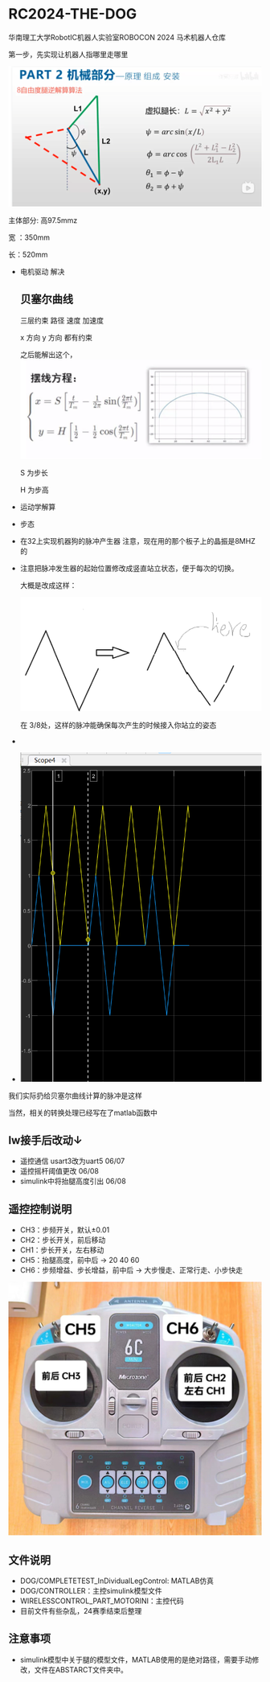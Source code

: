 # RC2024-THE-DOG

华南理工大学RobotIC机器人实验室ROBOCON 2024 马术机器人仓库

第一步，先实现让机器人指哪里走哪里

![image](https://github.com/SCUT-RobotIC/RC2024-THE-DOG/blob/main/image/2024-04-10-05-04-46-image.png)

主体部分: 高97.5mmz

宽 ：350mm

长：520mm

+ 电机驱动 解决
  
  ## 贝塞尔曲线
  
  三层约束  路径  速度 加速度
  
  x 方向 y 方向 都有约束
  
  之后能解出这个，![image](https://github.com/SCUT-RobotIC/RC2024-THE-DOG/blob/main/image/2024-04-17-17-24-42-image.png)
  
  S 为步长
  
  H 为步高

+ 运动学解算 

+ 步态

+ 在32上实现机器狗的脉冲产生器 注意，现在用的那个板子上的晶振是8MHZ的

+ 注意把脉冲发生器的起始位置修改成竖直站立状态，便于每次的切换。
  
  大概是改成这样：
  
  ![image](https://github.com/SCUT-RobotIC/RC2024-THE-DOG/blob/main/image/2024-04-29-10-30-43-image.png)
  
  在 3/8处，这样的脉冲能确保每次产生的时候接入你站立的姿态

+ 

+  ![image](https://github.com/SCUT-RobotIC/RC2024-THE-DOG/blob/main/image/2024-04-29-10-34-38-image.png)

我们实际扔给贝塞尔曲线计算的脉冲是这样

当然，相关的转换处理已经写在了matlab函数中

## lw接手后改动↓

* 遥控通信 usart3改为uart5 06/07
* 遥控摇杆阈值更改 06/08
* simulink中将抬腿高度引出 06/08

## 遥控控制说明

* CH3：步频开关，默认±0.01
* CH2：步长开关，前后移动
* CH1：步长开关，左右移动
* CH5：抬腿高度，前中后 -> 20 40 60
* CH6：步频增益、步长增益，前中后 -> 大步慢走、正常行走、小步快走

![遥控器](https://github.com/SCUT-RobotIC/RC2024-THE-DOG/blob/main/image/%E9%81%A5%E6%8E%A7%E5%99%A8.jpg)

## 文件说明

* DOG/COMPLETETEST_InDividualLegControl: MATLAB仿真
* DOG/CONTROLLER：主控simulink模型文件
* WIRELESSCONTROL_PART_MOTORINI：主控代码
* 目前文件有些杂乱，24赛季结束后整理

## 注意事项

* simulink模型中关于腿的模型文件，MATLAB使用的是绝对路径，需要手动修改，文件在ABSTARCT文件夹中。
